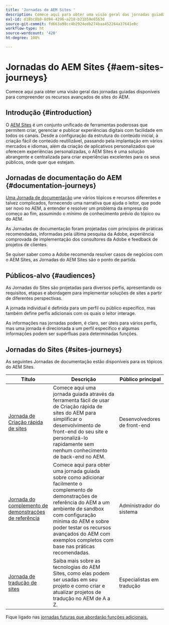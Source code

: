 ```yaml
---
title: 'Jornadas do AEM Sites '
description: Comece aqui para obter uma visão geral das jornadas guiadas disponíveis para compreender os recursos avançados de sites do AEM.
exl-id: d18bc8b8-8d94-4296-a218-b21b59e6563d
source-git-commit: fd663a98cc4b2924edb274baa452264a37641e0c
workflow-type: ht
source-wordcount: '420'
ht-degree: 100%

---
```


# Jornadas do AEM Sites  {#aem-sites-journeys}

Comece aqui para obter uma visão geral das jornadas guiadas disponíveis para compreender os recursos avançados de sites do AEM.

## Introdução {#introduction}

O [AEM Sites](https://business.adobe.com/br/products/experience-manager/sites/aem-sites.html) é um conjunto unificado de ferramentas poderosas que permitem criar, gerenciar e publicar experiências digitais com facilidade em todos os canais. Desde a configuração da estrutura do conteúdo inicial, à criação fácil de conteúdo reutilizável, passando pela implantação em vários mercados e idiomas, além da criação de aplicativos personalizados que oferecem experiências personalizadas, o AEM Sites é uma solução abrangente e centralizada para criar experiências excelentes para os seus públicos, onde quer que estejam.

## Jornadas de documentação do AEM {#documentation-journeys}

[Uma Jornada de documentação](/help/journey-documentation/documentation-journeys.md) une vários tópicos e recursos diferentes e talvez complicados, fornecendo uma narrativa que ajuda o leitor, que pode ser novo no AEM, a entender e resolver um problema da empresa do começo ao fim, assumindo o mínimo de conhecimento prévio do tópico ou do AEM.

As Jornadas de documentação foram projetadas com princípios de práticas recomendadas, informadas pela última pesquisa da Adobe, experiência comprovada de implementação dos consultores da Adobe e feedback de projetos de clientes.

Se quiser saber como a Adobe recomenda resolver casos de negócios com o AEM Sites, as Jornadas do AEM Sites são o ponto de partida.

## Públicos-alvo {#audiences}

As Jornadas do Sites são projetadas para diversos perfis, apresentando os requisitos, etapas e abordagem para implementar soluções de sites a partir de diferentes perspectivas.

A jornada individual é definida para um perfil ou público específico, mas também define perfis adicionais com os quais o leitor interage.

As informações nas jornadas podem, é claro, ser úteis para vários perfis, mas uma jornada é direcionada a um perfil específico e algumas informações podem ser supérfluas para determinadas funções.

## Jornadas do Sites {#sites-journeys}

As seguintes Jornadas de documentação estão disponíveis para os tópicos do AEM Sites.

| Título | Descrição | Público principal |
|---|---|---|
| [Jornada de Criação rápida de sites](/help/journey-sites/quick-site/overview.md) | Comece aqui uma jornada guiada através da ferramenta fácil de usar de Criação rápida de sites do AEM para simplificar o desenvolvimento de front-end do seu site e personalizá-lo rapidamente sem nenhum conhecimento de back-end no AEM. | Desenvolvedores de front-end |
| [Jornada do complemento de demonstrações de referência](/help/journey-sites/demos-add-on/overview.md) | Comece aqui para obter uma jornada guiada sobre como adicionar facilmente o complemento de demonstrações de referência do AEM a um ambiente de sandbox com configuração mínima do AEM e sobre poder testar os recursos avançados do AEM com exemplos completos com base nas práticas recomendadas. | Administrador do sistema |
| [Jornada de tradução de sites](/help/journey-sites/translation/overview.md) | Saiba mais sobre as tecnologias do AEM Sites, como elas podem ser usadas em seu projeto e como criar e atualizar projetos de tradução no AEM de A a Z. | Especialistas em tradução |

Fique ligado nas [jornadas futuras que abordarão funções adicionais.](/help/journey-documentation/documentation-journeys.md#journeys)
